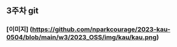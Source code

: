 ## 3주차 git   
### [이미지]   (https://github.com/nparkcourage/2023-kau-0504/blob/main/w3/2023_OSS/img/kau/kau.png)



